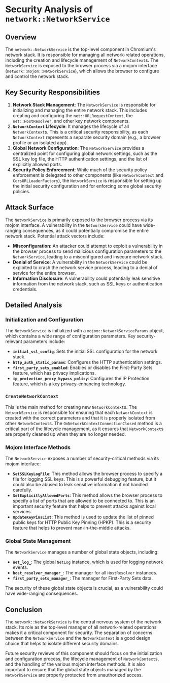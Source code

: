 # Security Analysis of `network::NetworkService`

## Overview

The `network::NetworkService` is the top-level component in Chromium's network stack. It is responsible for managing all network-related operations, including the creation and lifecycle management of `NetworkContext`s. The `NetworkService` is exposed to the browser process via a mojom interface (`network::mojom::NetworkService`), which allows the browser to configure and control the network stack.

## Key Security Responsibilities

1.  **Network Stack Management**: The `NetworkService` is responsible for initializing and managing the entire network stack. This includes creating and configuring the `net::URLRequestContext`, the `net::HostResolver`, and other key network components.
2.  **`NetworkContext` Lifecycle**: It manages the lifecycle of all `NetworkContext`s. This is a critical security responsibility, as each `NetworkContext` represents a separate security domain (e.g., a browser profile or an isolated app).
3.  **Global Network Configuration**: The `NetworkService` provides a centralized point for configuring global network settings, such as the SSL key log file, the HTTP authentication settings, and the list of explicitly allowed ports.
4.  **Security Policy Enforcement**: While much of the security policy enforcement is delegated to other components (like `NetworkContext` and `CorsURLLoaderFactory`), the `NetworkService` is responsible for setting up the initial security configuration and for enforcing some global security policies.

## Attack Surface

The `NetworkService` is primarily exposed to the browser process via its mojom interface. A vulnerability in the `NetworkService` could have wide-ranging consequences, as it could potentially compromise the entire network stack. Potential attack vectors include:

*   **Misconfiguration**: An attacker could attempt to exploit a vulnerability in the browser process to send malicious configuration parameters to the `NetworkService`, leading to a misconfigured and insecure network stack.
*   **Denial of Service**: A vulnerability in the `NetworkService` could be exploited to crash the network service process, leading to a denial of service for the entire browser.
*   **Information Disclosure**: A vulnerability could potentially leak sensitive information from the network stack, such as SSL keys or authentication credentials.

## Detailed Analysis

### Initialization and Configuration

The `NetworkService` is initialized with a `mojom::NetworkServiceParams` object, which contains a wide range of configuration parameters. Key security-relevant parameters include:

*   **`initial_ssl_config`**: Sets the initial SSL configuration for the network stack.
*   **`http_auth_static_params`**: Configures the HTTP authentication settings.
*   **`first_party_sets_enabled`**: Enables or disables the First-Party Sets feature, which has privacy implications.
*   **`ip_protection_proxy_bypass_policy`**: Configures the IP Protection feature, which is a key privacy-enhancing technology.

### `CreateNetworkContext`

This is the main method for creating new `NetworkContext`s. The `NetworkService` is responsible for ensuring that each `NetworkContext` is created with the correct parameters and that it is properly isolated from other `NetworkContext`s. The `OnNetworkContextConnectionClosed` method is a critical part of the lifecycle management, as it ensures that `NetworkContext`s are properly cleaned up when they are no longer needed.

### Mojom Interface Methods

The `NetworkService` exposes a number of security-critical methods via its mojom interface:

*   **`SetSSLKeyLogFile`**: This method allows the browser process to specify a file for logging SSL keys. This is a powerful debugging feature, but it could also be abused to leak sensitive information if not handled carefully.
*   **`SetExplicitlyAllowedPorts`**: This method allows the browser process to specify a list of ports that are allowed to be connected to. This is an important security feature that helps to prevent attacks against local services.
*   **`UpdateKeyPinsList`**: This method is used to update the list of pinned public keys for HTTP Public Key Pinning (HPKP). This is a security feature that helps to prevent man-in-the-middle attacks.

### Global State Management

The `NetworkService` manages a number of global state objects, including:

*   **`net_log_`**: The global `NetLog` instance, which is used for logging network events.
*   **`host_resolver_manager_`**: The manager for all `HostResolver` instances.
*   **`first_party_sets_manager_`**: The manager for First-Party Sets data.

The security of these global state objects is crucial, as a vulnerability could have wide-ranging consequences.

## Conclusion

The `network::NetworkService` is the central nervous system of the network stack. Its role as the top-level manager of all network-related operations makes it a critical component for security. The separation of concerns between the `NetworkService` and the `NetworkContext` is a good design choice that helps to isolate different security domains.

Future security reviews of this component should focus on the initialization and configuration process, the lifecycle management of `NetworkContext`s, and the handling of the various mojom interface methods. It is also important to ensure that the global state objects managed by the `NetworkService` are properly protected from unauthorized access.